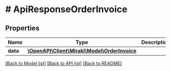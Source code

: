 # # ApiResponseOrderInvoice

## Properties

Name | Type | Description | Notes
------------ | ------------- | ------------- | -------------
**data** | [**\OpenAPI\Client\Mirakl\Model\OrderInvoice**](OrderInvoice.md) |  |

[[Back to Model list]](../../README.md#models) [[Back to API list]](../../README.md#endpoints) [[Back to README]](../../README.md)
